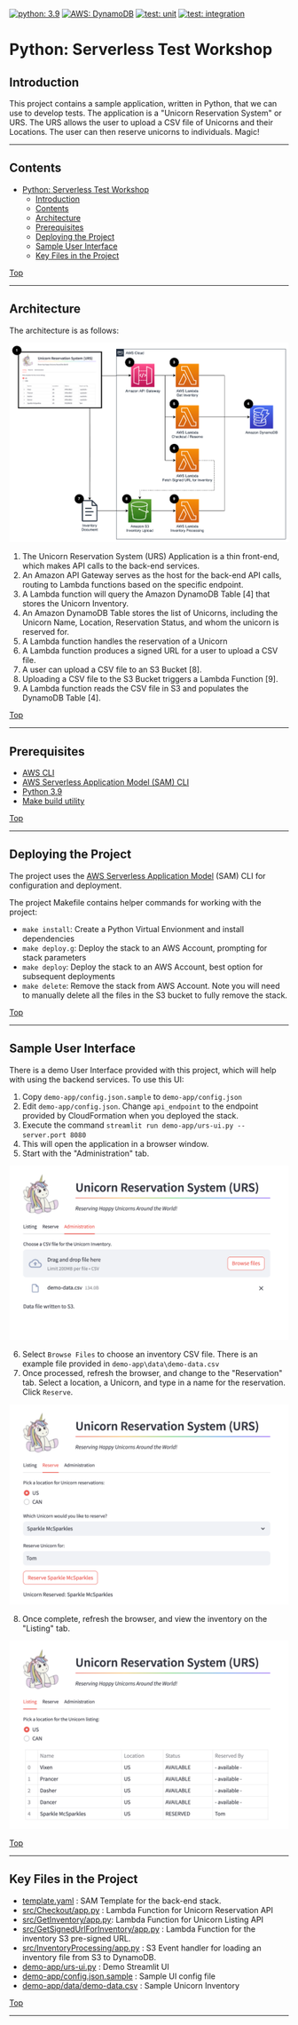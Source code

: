 [![python: 3.9](https://img.shields.io/badge/Python-3.9-green)](https://img.shields.io/badge/Python-3.9-green)
[![AWS: DynamoDB](https://img.shields.io/badge/AWS-DynamoDB-blueviolet)](https://img.shields.io/badge/AWS-DynamoDB-blueviolet)
[![test: unit](https://img.shields.io/badge/Test-Unit-blue)](https://img.shields.io/badge/Test-Unit-blue)
[![test: integration](https://img.shields.io/badge/Test-Integration-yellow)](https://img.shields.io/badge/Test-Integration-yellow)

# Python: Serverless Test Workshop

## Introduction
This project contains a sample application, written in Python, that we can use to develop tests.  The application is
a "Unicorn Reservation System" or URS.  The URS allows the user to upload a CSV file of Unicorns and their Locations.
The user can then reserve unicorns to individuals.  Magic!

---

## Contents
- [Python: Serverless Test Workshop](#python-serverless-test-workshop)
  - [Introduction](#introduction)
  - [Contents](#contents)
  - [Architecture](#architecture)
  - [Prerequisites](#prerequisites)
  - [Deploying the Project](#deploying-the-project)
  - [Sample User Interface](#sample-user-interface)
  - [Key Files in the Project](#key-files-in-the-project)

[Top](#contents)

---

## Architecture
The architecture is as follows:

![Application Architecture](_img/App_Architecture.png)

1. The Unicorn Reservation System (URS) Application is a thin front-end, which makes API calls to the back-end services.
2. An Amazon API Gateway serves as the host for the back-end API calls, routing to Lambda functions based on the specific endpoint.
3. A Lambda function will query the Amazon DynamoDB Table [4] that stores the Unicorn Inventory.
4. An Amazon DynamoDB Table stores the list of Unicorns, including the Unicorn Name, Location, Reservation Status, and whom the unicorn is reserved for.
5. A Lambda function handles the reservation of a Unicorn
6. A Lambda function produces a signed URL for a user to upload a CSV file.
7. A user can upload a CSV file to an S3 Bucket [8].
8. Uploading a CSV file to the S3 Bucket triggers a Lambda Function [9].
9. A Lambda function reads the CSV file in S3 and populates the DynamoDB Table [4].

[Top](#contents)

---

## Prerequisites

* [AWS CLI](https://docs.aws.amazon.com/cli/latest/userguide/getting-started-install.html)
* [AWS Serverless Application Model (SAM) CLI](https://docs.aws.amazon.com/serverless-application-model/latest/developerguide/serverless-sam-cli-install.html)
* [Python 3.9](https://www.python.org/downloads/)
* [Make build utility](https://www.gnu.org/software/make/)

[Top](#contents)

---

## Deploying the Project

The project uses the [AWS Serverless Application Model](https://docs.aws.amazon.com/serverless-application-model/latest/developerguide/what-is-sam.html) (SAM) CLI for configuration and deployment. 

The project Makefile contains helper commands for working with the project:
* ```make install```: Create a Python Virtual Envionment and install dependencies
* ```make deploy.g```: Deploy the stack to an AWS Account, prompting for stack parameters
* ```make deploy```: Deploy the stack to an AWS Account, best option for subsequent deployments
* ```make delete```: Remove the stack from AWS Account.  Note you will need to manually delete all the files in the S3 bucket to fully remove the stack.

[Top](#contents)

---

## Sample User Interface

There is a demo User Interface provided with this project, which will help with using the backend services.
To use this UI:
1. Copy `demo-app/config.json.sample` to `demo-app/config.json`
2. Edit `demo-app/config.json`.  Change `api_endpoint` to the endpoint provided by CloudFormation when you deployed the stack.
3. Execute the command `streamlit run demo-app/urs-ui.py --server.port 8080`
4. This will open the application in a browser window.
5. Start with the "Administration" tab.

![Administration Tab](_img/urs_admin.png)

6. Select `Browse Files` to choose an inventory CSV file.  There is an example file provided in `demo-app\data\demo-data.csv`
7. Once processed, refresh the browser, and change to the "Reservation" tab.  Select a location, a Unicorn, and type in a name for the reservation.  Click `Reserve`.

![Reserve Tab](_img/urs_reserve.png)

8. Once complete, refresh the browser, and view the inventory on the "Listing" tab.

![Listing Tab](_img/urs_listing.png)

[Top](#contents)

---

## Key Files in the Project

* [template.yaml](template.yaml) : SAM Template for the back-end stack.
* [src/Checkout/app.py](src/Checkout/app.py) : Lambda Function for Unicorn Reservation API
* [src/GetInventory/app.py](src/GetInventory/app.py): Lambda Function for Unicorn Listing API
* [src/GetSignedUrlForInventory/app.py](src/GetSignedUrlForInventory/app.py) : Lambda Function for the inventory S3 pre-signed URL.
* [src/InventoryProcessing/app.py](src/InventoryProcessing/app.py) : S3 Event handler for loading an inventory file from S3 to DynamoDB.
* [demo-app/urs-ui.py](demo-app/urs-ui.py) : Demo Streamlit UI
* [demo-app/config.json.sample](demo-app/config.json.sample) : Sample UI config file
* [demo-app/data/demo-data.csv](demo-app/data/demo-data.csv) : Sample Unicorn Inventory
  
[Top](#contents)

---

